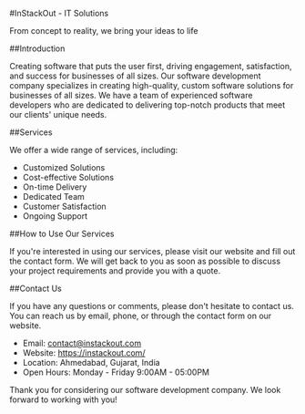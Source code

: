#InStackOut - IT Solutions 

From concept to reality, we bring your ideas to life


##Introduction

Creating software that puts the user first, driving engagement, satisfaction, and success for businesses of all sizes. Our software development company specializes in creating high-quality, custom software solutions for businesses of all sizes. We have a team of experienced software developers who are dedicated to delivering top-notch products that meet our clients' unique needs.


##Services

We offer a wide range of services, including:

- Customized Solutions
- Cost-effective Solutions
- On-time Delivery
- Dedicated Team
- Customer Satisfaction
- Ongoing Support


##How to Use Our Services

If you're interested in using our services, please visit our website and fill out the contact form. We will get back to you as soon as possible to discuss your project requirements and provide you with a quote.


##Contact Us

If you have any questions or comments, please don't hesitate to contact us. You can reach us by email, phone, or through the contact form on our website.

- Email: contact@instackout.com
- Website: https://instackout.com/
- Location: Ahmedabad, Gujarat, India
- Open Hours: Monday - Friday 9:00AM - 05:00PM

Thank you for considering our software development company. We look forward to working with you!

